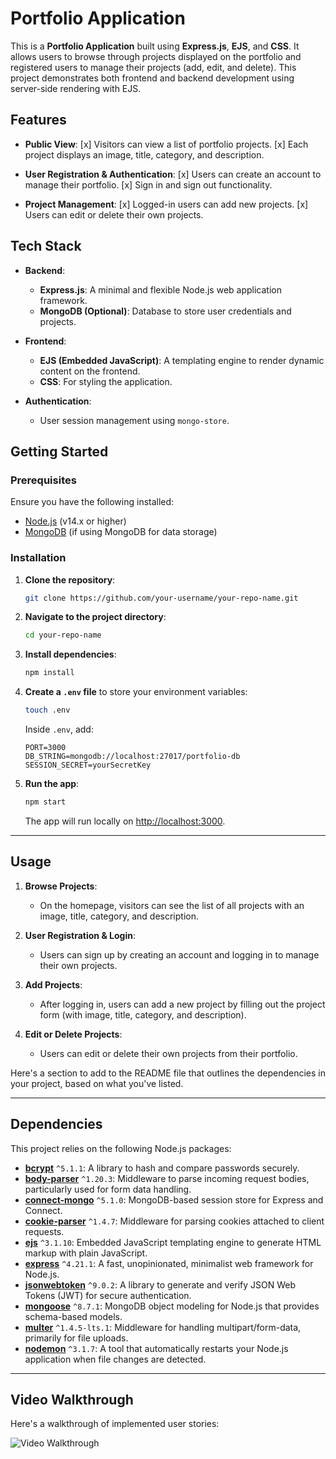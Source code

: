 # Portfolio Application

This is a **Portfolio Application** built using **Express.js**, **EJS**, and **CSS**. It allows users to browse through projects displayed on the portfolio and registered users to manage their projects (add, edit, and delete). This project demonstrates both frontend and backend development using server-side rendering with EJS.

## Features

- **Public View**: 
  [x] Visitors can view a list of portfolio projects.
  [x] Each project displays an image, title, category, and description.
  
- **User Registration & Authentication**: 
  [x] Users can create an account to manage their portfolio.
  [x] Sign in and sign out functionality.
  
- **Project Management**: 
  [x] Logged-in users can add new projects.
  [x] Users can edit or delete their own projects.

## Tech Stack

- **Backend**: 
  - **Express.js**: A minimal and flexible Node.js web application framework.
  - **MongoDB (Optional)**: Database to store user credentials and projects.

- **Frontend**: 
  - **EJS (Embedded JavaScript)**: A templating engine to render dynamic content on the frontend.
  - **CSS**: For styling the application.

- **Authentication**: 
  - User session management using `mongo-store`.

## Getting Started

### Prerequisites

Ensure you have the following installed:

- [Node.js](https://nodejs.org/en/) (v14.x or higher)
- [MongoDB](https://www.mongodb.com/) (if using MongoDB for data storage)

### Installation

1. **Clone the repository**:

   ```bash
   git clone https://github.com/your-username/your-repo-name.git
   ```

2. **Navigate to the project directory**:

   ```bash
   cd your-repo-name
   ```

3. **Install dependencies**:

   ```bash
   npm install
   ```

4. **Create a `.env` file** to store your environment variables:

   ```bash
   touch .env
   ```

   Inside `.env`, add:

   ```
   PORT=3000
   DB_STRING=mongodb://localhost:27017/portfolio-db
   SESSION_SECRET=yourSecretKey
   ```

5. **Run the app**:

   ```bash
   npm start
   ```

   The app will run locally on [http://localhost:3000](http://localhost:3000).


---

## Usage

1. **Browse Projects**: 
   - On the homepage, visitors can see the list of all projects with an image, title, category, and description.

2. **User Registration & Login**:
   - Users can sign up by creating an account and logging in to manage their own projects.

3. **Add Projects**:
   - After logging in, users can add a new project by filling out the project form (with image, title, category, and description).

4. **Edit or Delete Projects**:
   - Users can edit or delete their own projects from their portfolio.

Here's a section to add to the README file that outlines the dependencies in your project, based on what you've listed.

---

## Dependencies

This project relies on the following Node.js packages:

- **[bcrypt](https://www.npmjs.com/package/bcrypt)** `^5.1.1`: A library to hash and compare passwords securely.
- **[body-parser](https://www.npmjs.com/package/body-parser)** `^1.20.3`: Middleware to parse incoming request bodies, particularly used for form data handling.
- **[connect-mongo](https://www.npmjs.com/package/connect-mongo)** `^5.1.0`: MongoDB-based session store for Express and Connect.
- **[cookie-parser](https://www.npmjs.com/package/cookie-parser)** `^1.4.7`: Middleware for parsing cookies attached to client requests.
- **[ejs](https://ejs.co/)** `^3.1.10`: Embedded JavaScript templating engine to generate HTML markup with plain JavaScript.
- **[express](https://expressjs.com/)** `^4.21.1`: A fast, unopinionated, minimalist web framework for Node.js.
- **[jsonwebtoken](https://www.npmjs.com/package/jsonwebtoken)** `^9.0.2`: A library to generate and verify JSON Web Tokens (JWT) for secure authentication.
- **[mongoose](https://mongoosejs.com/)** `^8.7.1`: MongoDB object modeling for Node.js that provides schema-based models.
- **[multer](https://www.npmjs.com/package/multer)** `^1.4.5-lts.1`: Middleware for handling multipart/form-data, primarily for file uploads.
- **[nodemon](https://www.npmjs.com/package/nodemon)** `^3.1.7`: A tool that automatically restarts your Node.js application when file changes are detected.

---

## Video Walkthrough

Here's a walkthrough of implemented user stories:

<img src='portfolio.gif' title='Video Walkthrough' width='' alt='Video Walkthrough' />
